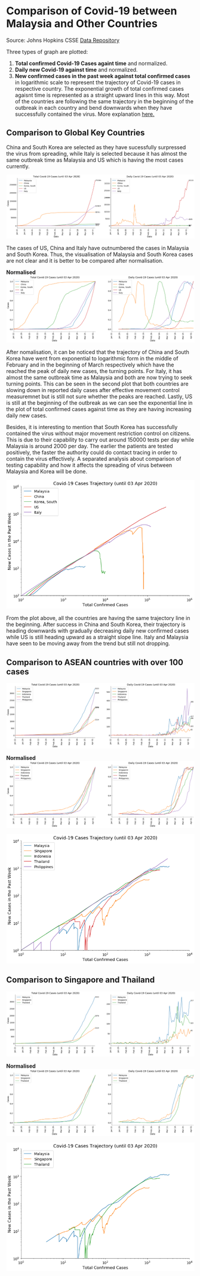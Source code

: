 # Comparison of Covid-19 between Malaysia and Other Countries

Source: Johns Hopkins CSSE [Data Repository](https://github.com/CSSEGISandData/COVID-19)

Three types of graph are plotted:
1. **Total confirmed Covid-19 Cases againt time** and normalized.
2. **Daily new Covid-19 against time** and normalized.
3. **New confirmed cases in the past week against total confirmed cases** in logarithmic scale to represent the trajectory of Covid-19 cases in respective country. The exponential growth of total confirmed cases agaisnt time is represented as a straight upward lines in this way. Most of the countries are following the same trajectory in the beginning of the outbreak in each country and bend downwards when they have successfully contained the virus. More explanation [here.](https://www.youtube.com/watch?v=54XLXg4fYsc)

## Comparison to Global Key Countries
China and South Korea are selected as they have sucessfully surpressed the virus from spreading, while Italy is selected because it has almost the same outbreak time as Malaysia and US which is having the most cases currently.

![Global Total and Daily Covid-19 Cases](https://github.com/psjphoon/covid19/blob/master/image/globalTD.png)

The cases of US, China and Italy have outnumbered the cases in Malaysia and South Korea. Thus, the visualisation of Malaysia and South Korea cases are not clear and it is better to be compared after normalisation.

**Normalised**
![Normalized Global Total and Daily Covid-19 Cases](https://github.com/psjphoon/covid19/blob/master/image/globalTDN.png)

After nomalisation, it can be noticed that the trajectory of China and South Korea have went from exponential to logarithmic form in the middle of February and in the beginning of March respectively which have the reached the peak of daily new cases, the turning points. For Italy, it has almost the same outbreak time as Malaysia and both are now trying to seek turning points. This can be seen in the second plot that both countries are slowing down in reported daily cases after effective movement control measuremnet but is still not sure whether the peaks are reached. Lastly, US is still at the beginning of the outbreak as we can see the exponential line in the plot of total confirmed cases against time as they are having increasing daily new cases.

Besides, it is interesting to mention that South Korea has successfully contained the virus without major movement restriction control on citizens. This is due to their capability to carry out around 150000 tests per day while Malaysia is around 2000 per day. The earlier the patients are tested positively, the faster the authority could do contact tracing in order to contain the virus effectively. A separated analysis about comparison of testing capability and how it affects the spreading of virus between Malaysia and Korea will be done.

![Global Covid-19 Cases Trajectory](https://github.com/psjphoon/covid19/blob/master/image/globalTraj.png)

From the plot above, all the countries are having the same trajectory line in the beginning. After success in China and South Korea, their trajectory is heading downwards with gradually decreasing daily new confirmed cases while US is still heading upward as a straight slope line. Italy and Malaysia have seen to be moving away from the trend but still not dropping.

## Comparison to ASEAN countries with over 100 cases

![Asean Total and Daily Covid-19 Cases](https://github.com/psjphoon/covid19/blob/master/image/aseanTD.png)

**Normalised**
![Normalized Asean Total and Daily Covid-19 Cases](https://github.com/psjphoon/covid19/blob/master/image/aseanTDN.png)

![Asean Covid-19 Cases Trajectory](https://github.com/psjphoon/covid19/blob/master/image/aseanTraj.png)

## Comparison to Singapore and Thailand

![Neighbour Total and Daily Covid-19 Cases](https://github.com/psjphoon/covid19/blob/master/image/neighbourTD.png)

**Normalised**
![Normalized Neighbour Total and Daily Covid-19 Cases](https://github.com/psjphoon/covid19/blob/master/image/neighbourTDN.png)

![Neighbour Covid-19 Cases Trajectory](https://github.com/psjphoon/covid19/blob/master/image/neighbourTraj.png)

